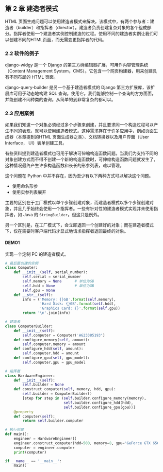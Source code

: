 ## 第 2 章 建造者模式

HTML 页面生成问题可以使用建造者模式来解决。该模式中，有两个参与者：建造者（builder）和指挥者（director）。建造者负责创建复杂对象的各个组成部分。指挥者使用一个建造者实例控制建造的过程。使用不同的建造者实例让我们可以创建不同的HTML页面，而无需变更指挥者的代码。

### 2.2 软件的例子

django-widgy 是一个 Django 的第三方树编辑器扩展，可用作内容管理系统（Content Management System，CMS）。它包含一个网页构建器，用来创建具有不同布局的 HTML 页面。

django-query-builder 是另一个基于建造者模式的 Django 第三方扩展库，该扩展库可用于动态地构建 SQL 查询。使用它，我们能够控制一个查询的方方面面，并能创建不同种类的查询，从简单的到非常复杂的都可以。

### 2.3 应用案例

如果我们知道一个对象必须经过多个步骤来创建，并且要求同一个构造过程可以产生不同的表现，就可以使用建造者模式。这种需求存在于许多应用中，例如页面生成器（本章提到的HTML 页面生成器之类）、文档转换器以及用户界面（User Interface， UI）表单创建工具。

有些资料提到建造者模式也可用于解决可伸缩构造函数问题。当我们为支持不同的对象创建方式而不得不创建一个新的构造函数时，可伸缩构造函数问题就发生了，这种情况最终产生许多构造函数和长长的形参列表，难以管理。

这个问题在 Python 中并不存在，因为至少有以下两种方式可以解决这个问题。

*   使用命名形参
*   使用实参列表展开

主要的区别在于工厂模式以单个步骤创建对象，而建造者模式以多个步骤创建对象，并且几乎始终会使用一个指挥者。一些有针对性的建造者模式实现并未使用指挥者，如 Java 的 `StringBuilder`，但这只是例外。

另一个区别是，在工厂模式下，会立即返回一个创建好的对象；而在建造者模式下，仅在需要时客户端代码才显式地请求指挥者返回最终的对象。

#### DEMO1

实现一个定制 PC 的建造者模式。

```python
# 最后要创建的实例
class Computer:
    def __init__(self, serial_number):
        self.serial = serial_number
        self.memory = None      # 单位为GB
        self.hdd = None         # 单位为GB
        self.gpu = None
    def __str__(self):
        info = ('Memory: {}GB'.format(self.memory),
                'Hard Disk: {}GB'.format(self.hdd),
                'Graphics Card: {}'.format(self.gpu))
        return '\n'.join(info)

# 建造者
class ComputerBuilder:
    def __init__(self):
        self.computer = Computer('AG23385193')
    def configure_memory(self, amount):
        self.computer.memory = amount
    def configure_hdd(self, amount):
        self.computer.hdd = amount
    def configure_gpu(self, gpu_model):
        self.computer.gpu = gpu_model

# 指挥者
class HardwareEngineer:
    def __init__(self):
        self.builder = None
    def construct_computer(self, memory, hdd, gpu):
        self.builder = ComputerBuilder()
        [step for step in (self.builder.configure_memory(memory),
                           self.builder.configure_hdd(hdd),
                           self.builder.configure_gpu(gpu))]
    @property
    def computer(self):
        return self.builder.computer

# 执行创建
def main():
    engineer = HardwareEngineer()
    engineer.construct_computer(hdd=500, memory=8, gpu='GeForce GTX 650 Ti')
    computer = engineer.computer
    print(computer)

if __name__ == '__main__':
    main()
```


